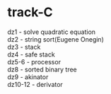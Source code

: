 # track-C  
dz1 - solve quadratic equation  
dz2 - string sort(Eugene Onegin)  
dz3 - stack  
dz4 - safe stack  
dz5-6 - processor  
dz8 - sorted binary tree  
dz9 - akinator  
dz10-12 - derivator  
